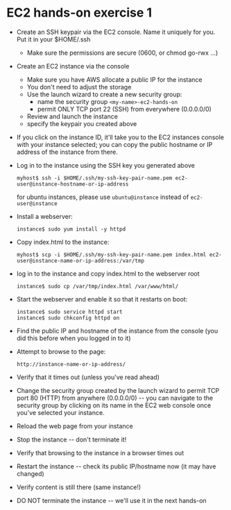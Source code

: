 # EC2 hands-on exercise 1

* Create an SSH keypair via the EC2 console. Name it uniquely for you. Put it in your $HOME/.ssh
    * Make sure the permissions are secure (0600, or chmod go-rwx ...)

* Create an EC2 instance via the console 
    * Make sure you have AWS allocate a public IP for the instance
    * You don't need to adjust the storage
    * Use the launch wizard to create a new security group:
        * name the security group `<my-name>-ec2-hands-on`
        * permit ONLY TCP port 22 (SSH) from everywhere (0.0.0.0/0)
    * Review and launch the instance
    * specify the keypair you created above

* If you click on the instance ID, it'll take you to the EC2 instances
  console with your instance selected; you can copy the public hostname
  or IP address of the instance from there.

* Log in to the instance using the SSH key you generated above
    ```
    myhost$ ssh -i $HOME/.ssh/my-ssh-key-pair-name.pem ec2-user@instance-hostname-or-ip-address
    ```
    for ubuntu instances, please use `ubuntu@instance` instead of `ec2-user@instance`

* Install a webserver:

    ```
    instance$ sudo yum install -y httpd
    ```

* Copy index.html to the instance:

    ```
    myhost$ scp -i $HOME/.ssh/my-ssh-key-pair-name.pem index.html ec2-user@instance-name-or-ip-address:/var/tmp
    ```

* log in to the instance and copy index.html to the webserver root

    ```
    instance$ sudo cp /var/tmp/index.html /var/www/html/
    ```

* Start the webserver and enable it so that it restarts on boot:

    ```
    instance$ sudo service httpd start
    instance$ sudo chkconfig httpd on
    ```

* Find the public IP and hostname of the instance from the console (you
  did this before when you logged in to it)

* Attempt to browse to the page:

    ```
    http://instance-name-or-ip-address/
    ```

* Verify that it times out (unless you've read ahead)

* Change the security group created by the launch wizard to 
  permit TCP port 80 (HTTP) from anywhere (0.0.0.0/0) -- you can
  navigate to the security group by clicking on its name in the
  EC2 web console once you've selected your instance.

* Reload the web page from your instance

* Stop the instance -- don't terminate it!

* Verify that browsing to the instance in a browser times out

* Restart the instance -- check its public IP/hostname now 
  (it may have changed)

* Verify content is still there (same instance!)

* DO NOT terminate the instance -- we'll use it in the next hands-on
